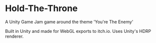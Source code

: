 # Hold-The-Throne
A Unity Game Jam game around the theme 'You're The Enemy'

Built in Unity and made for WebGL exports to itch.io. Uses Unity's HDRP renderer.

